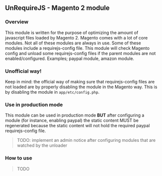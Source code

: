## UnRequireJS - Magento 2 module

### Overview

This module is written for the purpose of optimizing the amount of javascript files loaded by Magento 2.
Magento comes with a lot of core modules. Not all of these modules are always in use. 
Some of these modules include a requirejs-config file. This module will check Magento config and unload some 
requirejs-config files if the parent modules are not enabled/configured. Examples; paypal module, amazon module.

### Unofficial way!
Keep in mind: the official way of making sure that requirejs-config files are not loaded are by properly disabling
the module in the Magento way. This is by disabling the module in `app/etc/config.php`.


### Use in production mode
This module can be used in production mode **BUT** after configuring a module (for instance, enabling paypal) the 
static content MUST be regenerated because the static content will not hold the required paypal requirejs-config file.
> TODO: implement an admin notice after configuring modules that are watched by the unloader


### How to use
> TODO